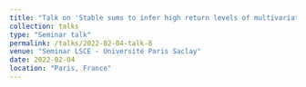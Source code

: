 ```yaml
---
title: "Talk on 'Stable sums to infer high return levels of multivariate rainfall time series' "
collection: talks
type: "Seminar talk"
permalink: /talks/2022-02-04-talk-8
venue: "Seminar LSCE - Université Paris Saclay"
date: 2022-02-04
location: "Paris, France"
---
```

